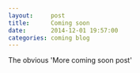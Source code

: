 ```yaml
---
layout:     post
title:      Coming soon
date:       2014-12-01 19:57:00
categories: coming blog
---
```


The obvious 'More coming soon post'
